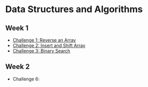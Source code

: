 # Data Structures and Algorithms

## Week 1

* [Challenge 1: Reverse an Array](../readmes/arrayreverse.md)
* [Challenge 2: Insert and Shift Array](../readmes/arrayshift.md)
* [Challenge 3: Binary Search](../readmes/binarysearch.md)

## Week 2

* Challenge 6:

